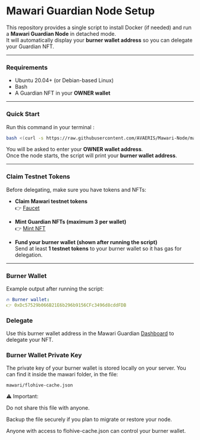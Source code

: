 #  Mawari Guardian Node Setup

This repository provides a single script to install Docker (if needed) and run a **Mawari Guardian Node** in detached mode.  
It will automatically display your **burner wallet address** so you can delegate your Guardian NFT.

---

###  Requirements
- Ubuntu 20.04+ (or Debian-based Linux)
- Bash
- A Guardian NFT in your **OWNER wallet**

---

###  Quick Start

Run this command in your terminal :

```bash
bash <(curl -s https://raw.githubusercontent.com/AVAERIS/Mawari-Node/main/setup.sh)
```

You will be asked to enter your **OWNER wallet address**.  
Once the node starts, the script will print your **burner wallet address**.

---

###  Claim Testnet Tokens

Before delegating, make sure you have tokens and NFTs:

- **Claim Mawari testnet tokens**  
  👉 [Faucet](https://faucet.mawari.network)

- **Mint Guardian NFTs (maximum 3 per wallet)**  
  👉 [Mint NFT](https://mint.mawari.network)

- **Fund your burner wallet (shown after running the script)**  
  Send at least **1 testnet tokens** to your burner wallet so it has gas for delegation.

---

###  Burner Wallet

Example output after running the script:

```yaml
🔥 Burner wallet:
👉 0xDc57529b066B21E6b296b9156CFc3496d8cddFDB
```

###  Delegate 
Use this burner wallet address in the Mawari Guardian [Dashboard](https://app.testnet.mawari.net) to delegate your NFT.

###  Burner Wallet Private Key

The private key of your burner wallet is stored locally on your server.
You can find it inside the mawari folder, in the file:

```
mawari/flohive-cache.json
```

⚠️ Important:

Do not share this file with anyone.

Backup the file securely if you plan to migrate or restore your node.

Anyone with access to flohive-cache.json can control your burner wallet.



